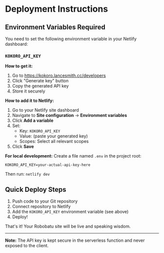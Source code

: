 # Deployment Instructions

## Environment Variables Required

You need to set the following environment variable in your Netlify dashboard:

### `KOKORO_API_KEY`

**How to get it:**
1. Go to https://kokoro.lancesmith.cc/developers
2. Click "Generate key" button
3. Copy the generated API key
4. Store it securely

**How to add it to Netlify:**
1. Go to your Netlify site dashboard
2. Navigate to **Site configuration** → **Environment variables**
3. Click **Add a variable**
4. Set:
   - Key: `KOKORO_API_KEY`
   - Value: (paste your generated key)
   - Scopes: Select all relevant scopes
5. Click **Save**

**For local development:**
Create a file named `.env` in the project root:
```
KOKORO_API_KEY=your-actual-api-key-here
```

Then run: `netlify dev`

## Quick Deploy Steps

1. Push code to your Git repository
2. Connect repository to Netlify
3. Add the `KOKORO_API_KEY` environment variable (see above)
4. Deploy!

That's it! Your Robobatu site will be live and speaking wisdom.

---

**Note:** The API key is kept secure in the serverless function and never exposed to the client.

